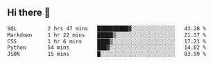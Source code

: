 ## Hi there 👋

<!--START_SECTION:waka-->

```txt
SQL          2 hrs 47 mins   ██████████▓░░░░░░░░░░░░░░   43.28 %
Markdown     1 hr 22 mins    █████▒░░░░░░░░░░░░░░░░░░░   21.37 %
CSS          1 hr 6 mins     ████▒░░░░░░░░░░░░░░░░░░░░   17.21 %
Python       54 mins         ███▓░░░░░░░░░░░░░░░░░░░░░   14.02 %
JSON         15 mins         █░░░░░░░░░░░░░░░░░░░░░░░░   03.99 %
```

<!--END_SECTION:waka-->

<!--
**taylor475/taylor475** is a ✨ _special_ ✨ repository because its `README.md` (this file) appears on your GitHub profile.

Here are some ideas to get you started:

- 🔭 I’m currently working on ...
- 🌱 I’m currently learning ...
- 👯 I’m looking to collaborate on ...
- 🤔 I’m looking for help with ...
- 💬 Ask me about ...
- 📫 How to reach me: ...
- 😄 Pronouns: ...
- ⚡ Fun fact: ...
-->
